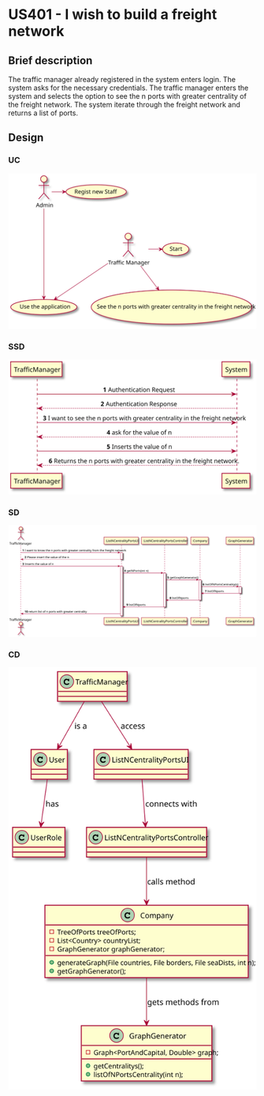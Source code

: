 # US401 - I wish to build a freight network

## Brief description

The traffic manager already registered in the system enters login. The system asks for the necessary credentials. The traffic manager enters the system and selects the option to see the n ports with greater centrality of the freight network. The system iterate through the freight network and returns a list of ports.

## Design

### UC

![](US401_UC.svg)

### SSD

![](US401_SSD.svg)

### SD

![](US401_SD.svg)

### CD

![](US401_CD.svg)

